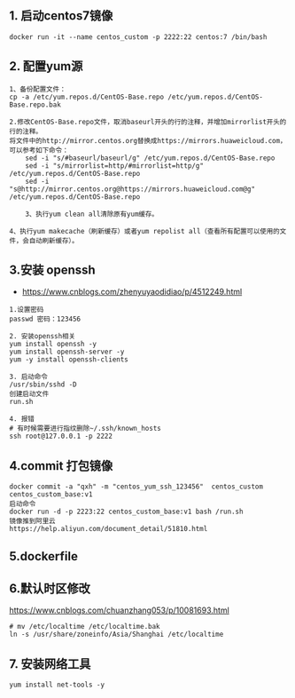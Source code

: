 ## 1. 启动centos7镜像

```
docker run -it --name centos_custom -p 2222:22 centos:7 /bin/bash
```

## 2. 配置yum源

```
1、备份配置文件：
cp -a /etc/yum.repos.d/CentOS-Base.repo /etc/yum.repos.d/CentOS-Base.repo.bak

2.修改CentOS-Base.repo文件，取消baseurl开头的行的注释，并增加mirrorlist开头的行的注释。
将文件中的http://mirror.centos.org替换成https://mirrors.huaweicloud.com，可以参考如下命令：
    sed -i "s/#baseurl/baseurl/g" /etc/yum.repos.d/CentOS-Base.repo
    sed -i "s/mirrorlist=http/#mirrorlist=http/g" /etc/yum.repos.d/CentOS-Base.repo
    sed -i "s@http://mirror.centos.org@https://mirrors.huaweicloud.com@g" /etc/yum.repos.d/CentOS-Base.repo

    3、执行yum clean all清除原有yum缓存。

4、执行yum makecache（刷新缓存）或者yum repolist all（查看所有配置可以使用的文件，会自动刷新缓存）。
```

## 3.安装 openssh
- https://www.cnblogs.com/zhenyuyaodidiao/p/4512249.html
```
1.设置密码
passwd 密码：123456

2. 安装openssh相关
yum install openssh -y
yum install openssh-server -y
yum -y install openssh-clients

3. 启动命令
/usr/sbin/sshd -D
创建启动文件 
run.sh

4. 报错
# 有时候需要进行指纹删除~/.ssh/known_hosts
ssh root@127.0.0.1 -p 2222

```
## 4.commit 打包镜像
```
docker commit -a "qxh" -m "centos_yum_ssh_123456"  centos_custom centos_custom_base:v1
启动命令
docker run -d -p 2223:22 centos_custom_base:v1 bash /run.sh
镜像推到阿里云
https://help.aliyun.com/document_detail/51810.html
```

## 5.dockerfile 

## 6.默认时区修改 
https://www.cnblogs.com/chuanzhang053/p/10081693.html
```
# mv /etc/localtime /etc/localtime.bak
ln -s /usr/share/zoneinfo/Asia/Shanghai /etc/localtime
```
## 7. 安装网络工具
```
yum install net-tools -y
```